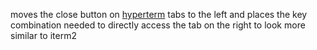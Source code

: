 moves the close button on [hyperterm](https://hyperterm.org) tabs to the left and places the key combination needed to directly access the tab on the right to look more similar to iterm2
